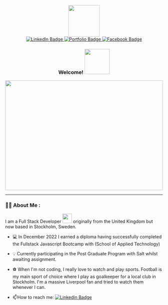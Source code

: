 <div id="header" align="center">
  <img src="https://media.tenor.com/lNtmoshuUI8AAAAj/bahroo-hacker.gif" width="100"/>
</div>
<div id="badges" align="center">
  <a href="https://www.linkedin.com/in/robert-bish-1a6a8637">
    <img src="https://img.shields.io/badge/LinkedIn-blue?style=for-the-badge&logo=linkedin&logoColor=white" alt="LinkedIn Badge"/>
  </a>
  <a href="https://robertbishwebdeveloper.com">
    <img src="https://img.shields.io/badge/Portfolio-darkgreen?style=for-the-badge&logo=portfolio&logoColor=white" alt="Portfolio Badge"/>
  </a>
  <a href="https://www.facebook.com/robert.bish.9">
    <img src="https://img.shields.io/badge/Facebook-darkblue?style=for-the-badge&logo=facebook&logoColor=white" alt="Facebook Badge"/>
  </a>
</div>
<div id="counter" align="center">
  <img src="https://komarev.com/ghpvc/?username=bobbybish81&style=flat-square&color=blue" alt=""/>
</div>
<div id="welcome" align="center">
  <h3>
    Welcome!
        <img src="https://media4.giphy.com/media/W5Caodlgnth7AsWCaD/200w.webp?cid=ecf05e475mdqcpclu05i9x903iy8c457src09jw4280x3jvq&rid=200w.webp&ct=s" width="80px"/>
  </h3>
</div

<div align="center">
  <img src="https://media.giphy.com/media/dWesBcTLavkZuG35MI/giphy.gif" width="100%" height="350"/>
</div>

---

### :man_technologist: About Me :
I am a Full Stack Developer <img src="https://media.giphy.com/media/WUlplcMpOCEmTGBtBW/giphy.gif" width="30"> originally from the United Kingdom but now based in Stockholm, Sweden.

- :computer: In December 2022 I earned a diploma having successfully completed the Fullstack Javascript Bootcamp with </Salt> (School of Applied Technology)

- :bulb: Currently participating in the Post Graduate Program with Salt whilst awaiting assignment.

- :soccer: When I'm not coding, I really love to watch and play sports. Football is my main sport of choice where I play as goalkeeper for a local club in Stockholm. I'm a massive Liverpool fan and tried to watch them whenever I can.

- :mailbox:How to reach me: [![Linkedin Badge](https://img.shields.io/badge/-kakbar-blue?style=flat&logo=Linkedin&logoColor=white)](https://github.com/bobbybish81)
